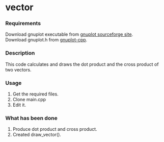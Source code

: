 # vector
### Requirements
Download gnuplot executable from [gnuplot sourceforge site](https://sourceforge.net/projects/gnuplot/).\
Download gnuplot.h from [gnuplot-cpp](https://github.com/martinruenz/gnuplot-cpp).

### Description
This code calculates and draws the dot product and the cross product of two vectors.

### Usage
1. Get the required files.
2. Clone main.cpp
3. Edit it.

### What has been done
1. Produce dot product and cross product.
2. Created draw_vector().
